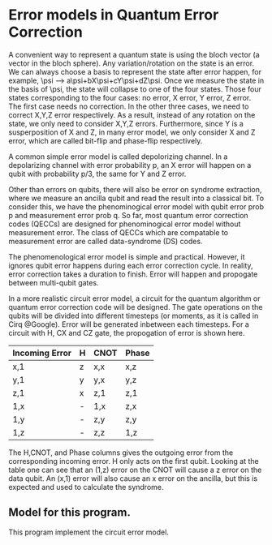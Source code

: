 # Error models in Quantum Error Correction
A convenient way to represent a quantum state is using the bloch vector (a vector in the bloch sphere). Any variation/rotation on the state is an error. We can always choose a basis to represent the state after error happen, for example, \psi --> a\psi+bX\psi+cY\psi+dZ\psi. Once we measure the state in the basis of \psi, the state will collapse to one of the four states. Those four states corresponding to the four cases: no error, X error, Y error, Z error. The first case needs no correction. In the other three cases, we need to correct X,Y,Z error respectively. As a result, instead of any rotation on the state, we only need to consider X,Y,Z errors. Furthermore, since Y is a susperposition of X and Z, in many error model, we only consider X and Z error, which are called bit-flip and phase-flip respectively.

A common simple error model is called depolorizing channel. In a depolarizing channel with error probability p, an X error will happen on a qubit with probability p/3, the same for Y and Z error.

Other than errors on qubits, there will also be error on syndrome extraction, where we measure an ancilla qubit and read the result into a classical bit. To consider this, we have the phenominogical error model with qubit error prob p and measurement error prob q. So far, most quantum error correction codes (QECCs) are designed for phenominogical error model without measurement error. The class of QECCs which are compatable to measurement error are called data-syndrome (DS) codes.

The phenomenological error model is simple and practical. However, it ignores qubit error happens during each error correction cycle. In reality, error correction takes a duration to finish. Error will happen and propogate between multi-qubit gates.

In a more realistic circuit error model, a circuit for the quantum algorithm or quantum error correction code will be designed. The gate operations on the qubits will be divided into different timesteps (or moments, as it is called in Cirq @Google). Error will be generated inbetween each timesteps. For a circuit with H, CX and CZ gate, the propogation of error is shown here.

|Incoming Error	  |H	  |CNOT	 | Phase|
|-----------------|-----|------|------|
|x,1	            |  z	| x,x	 |   x,z|
|y,1	            |  y	| y,x	 |   y,z|
|z,1	            |  x	| z,1	 |   z,1|
|1,x	            |  -	| 1,x	 |   z,x|
|1,y	            |  -	| z,y	 |   z,y|
|1,z	            |  -	| z,z	 |   1,z|

The H,CNOT, and Phase columns gives the outgoing error from the corresponding incoming error. H only acts on the first qubit. Looking at the table one can see that an (1,z) error on the CNOT will cause a z error on the data qubit. An (x,1) error will also cause an x error on the ancilla, but this is expected and used to calculate the syndrome. 
## Model for this program.
This program implement the circuit error model.








